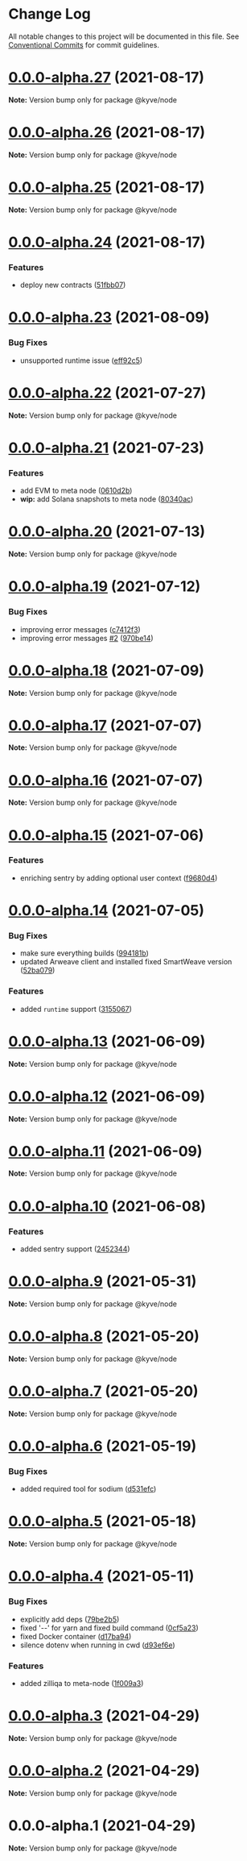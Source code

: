 # Change Log

All notable changes to this project will be documented in this file.
See [Conventional Commits](https://conventionalcommits.org) for commit guidelines.

# [0.0.0-alpha.27](https://github.com/KYVENetwork/kyve/compare/@kyve/node@0.0.0-alpha.26...@kyve/node@0.0.0-alpha.27) (2021-08-17)

**Note:** Version bump only for package @kyve/node





# [0.0.0-alpha.26](https://github.com/KYVENetwork/kyve/compare/@kyve/node@0.0.0-alpha.25...@kyve/node@0.0.0-alpha.26) (2021-08-17)

**Note:** Version bump only for package @kyve/node





# [0.0.0-alpha.25](https://github.com/KYVENetwork/kyve/compare/@kyve/node@0.0.0-alpha.24...@kyve/node@0.0.0-alpha.25) (2021-08-17)

**Note:** Version bump only for package @kyve/node





# [0.0.0-alpha.24](https://github.com/KYVENetwork/kyve/compare/@kyve/node@0.0.0-alpha.23...@kyve/node@0.0.0-alpha.24) (2021-08-17)


### Features

* deploy new contracts ([51fbb07](https://github.com/KYVENetwork/kyve/commit/51fbb0702971191f46c519f7fd3be6c28e4a9810))





# [0.0.0-alpha.23](https://github.com/KYVENetwork/kyve/compare/@kyve/node@0.0.0-alpha.22...@kyve/node@0.0.0-alpha.23) (2021-08-09)


### Bug Fixes

* unsupported runtime issue ([eff92c5](https://github.com/KYVENetwork/kyve/commit/eff92c5dbffd9f2cc95306b590a080ef7f6eae6e))





# [0.0.0-alpha.22](https://github.com/KYVENetwork/kyve/compare/@kyve/node@0.0.0-alpha.21...@kyve/node@0.0.0-alpha.22) (2021-07-27)

**Note:** Version bump only for package @kyve/node





# [0.0.0-alpha.21](https://github.com/KYVENetwork/kyve/compare/@kyve/node@0.0.0-alpha.20...@kyve/node@0.0.0-alpha.21) (2021-07-23)


### Features

* add EVM to meta node ([0610d2b](https://github.com/KYVENetwork/kyve/commit/0610d2b6999eff3f8a89a0e0ca9d73cf50726591))
* **wip:** add Solana snapshots to meta node ([80340ac](https://github.com/KYVENetwork/kyve/commit/80340ac8a1d8e55f1dc8b0c5fa53e7b50b0b90fd))





# [0.0.0-alpha.20](https://github.com/KYVENetwork/kyve/compare/@kyve/node@0.0.0-alpha.19...@kyve/node@0.0.0-alpha.20) (2021-07-13)

**Note:** Version bump only for package @kyve/node





# [0.0.0-alpha.19](https://github.com/KYVENetwork/kyve/compare/@kyve/node@0.0.0-alpha.18...@kyve/node@0.0.0-alpha.19) (2021-07-12)


### Bug Fixes

* improving error messages ([c7412f3](https://github.com/KYVENetwork/kyve/commit/c7412f3a381fe89e755a47c7e047af4ecada4dbf))
* improving error messages [#2](https://github.com/KYVENetwork/kyve/issues/2) ([970be14](https://github.com/KYVENetwork/kyve/commit/970be14233a4f116162aca38518c4b6dd06043ca))





# [0.0.0-alpha.18](https://github.com/KYVENetwork/kyve/compare/@kyve/node@0.0.0-alpha.17...@kyve/node@0.0.0-alpha.18) (2021-07-09)

**Note:** Version bump only for package @kyve/node





# [0.0.0-alpha.17](https://github.com/KYVENetwork/kyve/compare/@kyve/node@0.0.0-alpha.16...@kyve/node@0.0.0-alpha.17) (2021-07-07)

**Note:** Version bump only for package @kyve/node





# [0.0.0-alpha.16](https://github.com/KYVENetwork/kyve/compare/@kyve/node@0.0.0-alpha.15...@kyve/node@0.0.0-alpha.16) (2021-07-07)

**Note:** Version bump only for package @kyve/node





# [0.0.0-alpha.15](https://github.com/KYVENetwork/kyve/compare/@kyve/node@0.0.0-alpha.14...@kyve/node@0.0.0-alpha.15) (2021-07-06)


### Features

* enriching sentry by adding optional user context ([f9680d4](https://github.com/KYVENetwork/kyve/commit/f9680d467cce07bf703b9235fd671e9cdc33fe04))





# [0.0.0-alpha.14](https://github.com/KYVENetwork/kyve/compare/@kyve/node@0.0.0-alpha.13...@kyve/node@0.0.0-alpha.14) (2021-07-05)


### Bug Fixes

* make sure everything builds ([994181b](https://github.com/KYVENetwork/kyve/commit/994181bbbc4b242c59545b29f7234f8bc0b822e4))
* updated Arweave client and installed fixed SmartWeave version ([52ba079](https://github.com/KYVENetwork/kyve/commit/52ba0796df3deceeab176e22e86face0b05bca6f))


### Features

* added `runtime` support ([3155067](https://github.com/KYVENetwork/kyve/commit/3155067d25600c15c2427ec4a760fd4a8274d288))





# [0.0.0-alpha.13](https://github.com/KYVENetwork/kyve/compare/@kyve/node@0.0.0-alpha.12...@kyve/node@0.0.0-alpha.13) (2021-06-09)

**Note:** Version bump only for package @kyve/node





# [0.0.0-alpha.12](https://github.com/KYVENetwork/kyve/compare/@kyve/node@0.0.0-alpha.11...@kyve/node@0.0.0-alpha.12) (2021-06-09)

**Note:** Version bump only for package @kyve/node





# [0.0.0-alpha.11](https://github.com/KYVENetwork/kyve/compare/@kyve/node@0.0.0-alpha.10...@kyve/node@0.0.0-alpha.11) (2021-06-09)

**Note:** Version bump only for package @kyve/node





# [0.0.0-alpha.10](https://github.com/KYVENetwork/kyve/compare/@kyve/node@0.0.0-alpha.9...@kyve/node@0.0.0-alpha.10) (2021-06-08)


### Features

* added sentry support ([2452344](https://github.com/KYVENetwork/kyve/commit/24523446ce52c53d22f944c4251ac6afa8bacf30))





# [0.0.0-alpha.9](https://github.com/KYVENetwork/kyve/compare/@kyve/node@0.0.0-alpha.8...@kyve/node@0.0.0-alpha.9) (2021-05-31)

**Note:** Version bump only for package @kyve/node





# [0.0.0-alpha.8](https://github.com/KYVENetwork/kyve/compare/@kyve/node@0.0.0-alpha.7...@kyve/node@0.0.0-alpha.8) (2021-05-20)

**Note:** Version bump only for package @kyve/node





# [0.0.0-alpha.7](https://github.com/KYVENetwork/kyve/compare/@kyve/node@0.0.0-alpha.6...@kyve/node@0.0.0-alpha.7) (2021-05-20)

**Note:** Version bump only for package @kyve/node





# [0.0.0-alpha.6](https://github.com/KYVENetwork/kyve/compare/@kyve/node@0.0.0-alpha.5...@kyve/node@0.0.0-alpha.6) (2021-05-19)


### Bug Fixes

* added required tool for sodium ([d531efc](https://github.com/KYVENetwork/kyve/commit/d531efccede62b1b93544635b362f396b0ccce35))





# [0.0.0-alpha.5](https://github.com/KYVENetwork/kyve/compare/@kyve/node@0.0.0-alpha.4...@kyve/node@0.0.0-alpha.5) (2021-05-18)

**Note:** Version bump only for package @kyve/node





# [0.0.0-alpha.4](https://github.com/KYVENetwork/kyve/compare/@kyve/node@0.0.0-alpha.3...@kyve/node@0.0.0-alpha.4) (2021-05-11)


### Bug Fixes

* explicitly add deps ([79be2b5](https://github.com/KYVENetwork/kyve/commit/79be2b57251084e36ef3716c65e302e34f59005c))
* fixed '--' for yarn and fixed build command ([0cf5a23](https://github.com/KYVENetwork/kyve/commit/0cf5a23010aebfe2d05ca3b68e1aa39569664043))
* fixed Docker container ([d17ba94](https://github.com/KYVENetwork/kyve/commit/d17ba94ccab83a4242a5d902d4e6677cfb588f9f))
* silence dotenv when running in cwd ([d93ef6e](https://github.com/KYVENetwork/kyve/commit/d93ef6edab94076ed3b0e41d46642eda5e09d4e1))


### Features

* added zilliqa to meta-node ([1f009a3](https://github.com/KYVENetwork/kyve/commit/1f009a3a2d1045bd720c3524998a6f2effa11207))





# [0.0.0-alpha.3](https://github.com/KYVENetwork/kyve/compare/@kyve/node@0.0.0-alpha.2...@kyve/node@0.0.0-alpha.3) (2021-04-29)

**Note:** Version bump only for package @kyve/node

# [0.0.0-alpha.2](https://github.com/KYVENetwork/kyve/compare/@kyve/node@0.0.0-alpha.1...@kyve/node@0.0.0-alpha.2) (2021-04-29)

**Note:** Version bump only for package @kyve/node

# 0.0.0-alpha.1 (2021-04-29)

**Note:** Version bump only for package @kyve/node
